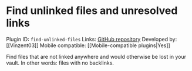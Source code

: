 # Find unlinked files and unresolved links

Plugin ID: `find-unlinked-files`
Links: [GitHub repository](https://github.com/Vinzent03/find-unlinked-files)
Developed by: [[Vinzent03]]
Mobile compatible: [[Mobile-compatible plugins|Yes]]

Find files that are not linked anywhere and would otherwise be lost in your vault. In other words: files with no backlinks.
